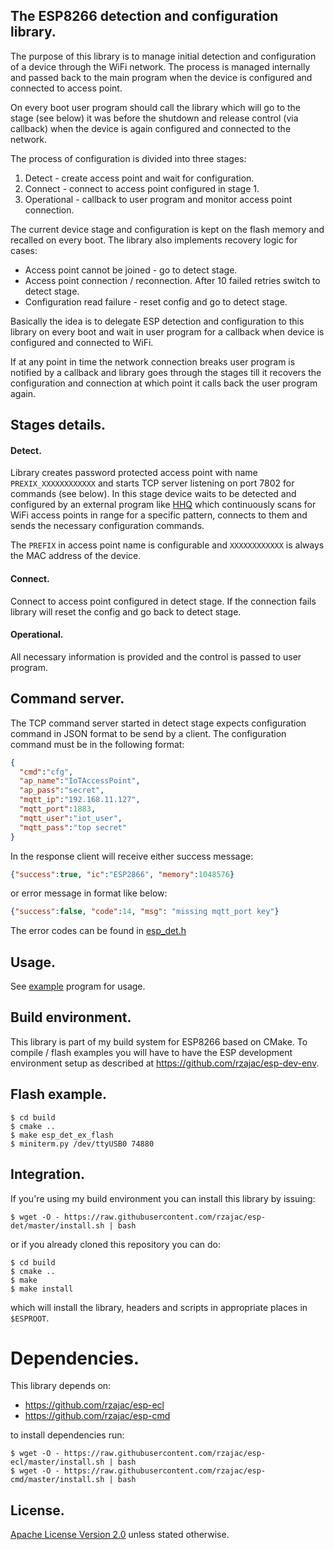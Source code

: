 ## The ESP8266 detection and configuration library.

The purpose of this library is to manage initial detection and configuration of 
a device through the WiFi network. The process is managed internally and passed 
back to the main program when the device is configured and connected to access 
point. 

On every boot user program should call the library which will go to the stage 
(see below) it was before the shutdown and release control (via callback) when
the device is again configured and connected to the network.  

The process of configuration is divided into three stages:

1. Detect - create access point and wait for configuration.
2. Connect - connect to access point configured in stage 1.
3. Operational - callback to user program and monitor access point connection.

The current device stage and configuration is kept on the flash memory and 
recalled on every boot. The library also implements recovery logic for cases:

- Access point cannot be joined - go to detect stage.
- Access point connection / reconnection. After 10 failed retries switch to 
  detect stage.
- Configuration read failure - reset config and go to detect stage.

Basically the idea is to delegate ESP detection and configuration to this 
library on every boot and wait in user program for a callback when device is 
configured and connected to WiFi. 

If at any point in time the network connection breaks user program is 
notified by a callback and library goes through the stages till it 
recovers the configuration and connection at which point it calls back the 
user program again.

## Stages details.

#### Detect.

Library creates password protected access point with name `PREXIX_XXXXXXXXXXXX` 
and starts TCP server listening on port 7802 for commands (see below). 
In this stage device waits to be detected and configured by an external program 
like [HHQ](https://github.com/rzajac/hhq) which continuously scans for WiFi 
access points in range for a specific pattern, connects to them and sends 
the necessary configuration commands.     

The `PREFIX` in access point name is configurable and `XXXXXXXXXXXX` is always 
the MAC address of the device.

#### Connect.

Connect to access point configured in detect stage. If the connection fails 
library will reset the config and go back to detect stage.
 
#### Operational.

All necessary information is provided and the control is passed to user program.
 
## Command server.

The TCP command server started in detect stage expects configuration command 
in JSON format to be send by a client. The configuration command must be 
in the following format:

```json
{
  "cmd":"cfg",
  "ap_name":"IoTAccessPoint",
  "ap_pass":"secret",
  "mqtt_ip":"192.168.11.127",
  "mqtt_port":1883,
  "mqtt_user":"iot_user",
  "mqtt_pass":"top secret"
}
```

In the response client will receive either success message:

```json
{"success":true, "ic":"ESP2866", "memory":1048576}
```

or error message in format like below:

```json
{"success":false, "code":14, "msg": "missing mqtt_port key"}
```

The error codes can be found in [esp_det.h](src/include/esp_det.h)

## Usage.

See [example](example/main.c) program for usage.

## Build environment.

This library is part of my build system for ESP8266 based on CMake.
To compile / flash examples you will have to have the ESP development 
environment setup as described at https://github.com/rzajac/esp-dev-env.

## Flash example.

```
$ cd build
$ cmake ..
$ make esp_det_ex_flash
$ miniterm.py /dev/ttyUSB0 74880
```

## Integration.

If you're using my build environment you can install this library by issuing:

```
$ wget -O - https://raw.githubusercontent.com/rzajac/esp-det/master/install.sh | bash
```

or if you already cloned this repository you can do:

```
$ cd build
$ cmake ..
$ make
$ make install
```

which will install the library, headers and scripts in appropriate places 
in `$ESPROOT`.

# Dependencies.

This library depends on:

- https://github.com/rzajac/esp-ecl
- https://github.com/rzajac/esp-cmd

to install dependencies run:

```
$ wget -O - https://raw.githubusercontent.com/rzajac/esp-ecl/master/install.sh | bash
$ wget -O - https://raw.githubusercontent.com/rzajac/esp-cmd/master/install.sh | bash
```

## License.

[Apache License Version 2.0](LICENSE) unless stated otherwise.
